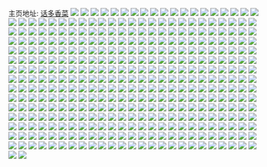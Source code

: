 主页地址: [话多香菜](https://weibo.com/u/5644357953) 
![](https://wx4.sinaimg.cn/mw2000/0069Z9lvgy1h4mhcjedp2j30u01nsk3k.jpg) 
![](https://wx4.sinaimg.cn/mw2000/0069Z9lvgy1h4lssio8p0j32c0340npe.jpg) 
![](https://wx4.sinaimg.cn/mw2000/0069Z9lvgy1h4lb6yj2z0j31sc2dsu0x.jpg) 
![](https://wx4.sinaimg.cn/mw2000/0069Z9lvgy1h4lb70b2vxj31sc2dsx6p.jpg) 
![](https://wx4.sinaimg.cn/mw2000/0069Z9lvgy1h4lb72aemij31sc2dshdu.jpg) 
![](https://wx4.sinaimg.cn/mw2000/0069Z9lvgy1h4lb6w5jmkj31sc2dsx6p.jpg) 
![](https://wx4.sinaimg.cn/mw2000/0069Z9lvgy1h4kgja9v09j30az0azact.jpg) 
![](https://wx4.sinaimg.cn/mw2000/0069Z9lvgy1h4kgja1jnjj30980980up.jpg) 
![](https://wx4.sinaimg.cn/mw2000/0069Z9lvgy1h4kd8myo6wj32c0340qv5.jpg) 
![](https://wx4.sinaimg.cn/mw2000/0069Z9lvgy1h4kd8o5jrhj32c0340qv5.jpg) 
![](https://wx4.sinaimg.cn/mw2000/0069Z9lvgy1h4kd8prbyqj32c0340qv5.jpg) 
![](https://wx4.sinaimg.cn/mw2000/0069Z9lvgy1h4kd8rew2uj32c0340qv5.jpg) 
![](https://wx4.sinaimg.cn/mw2000/0069Z9lvgy1h4kd8lrqjhj32c0340u0x.jpg) 
![](https://wx4.sinaimg.cn/mw2000/0069Z9lvgy1h4kawto6csj30wi1ycamo.jpg) 
![](https://wx4.sinaimg.cn/mw2000/0069Z9lvgy1h4kax3kz1dj30wi1ycqfo.jpg) 
![](https://wx4.sinaimg.cn/mw2000/0069Z9lvgy1h4kaxghem8j30wi1ycwqw.jpg) 
![](https://wx4.sinaimg.cn/mw2000/0069Z9lvgy1h4kaxi0b51j30wi1yc154.jpg) 
![](https://wx4.sinaimg.cn/mw2000/0069Z9lvgy1h4kaxipz2vj30wi1ycalx.jpg) 
![](https://wx4.sinaimg.cn/mw2000/0069Z9lvgy1h4kaxjhbdrj30wi1yctkq.jpg) 
![](https://wx4.sinaimg.cn/mw2000/0069Z9lvgy1h4k5um565uj32c0340b2a.jpg) 
![](https://wx4.sinaimg.cn/mw2000/0069Z9lvgy1h4k5unridfj32c0340qv6.jpg) 
![](https://wx4.sinaimg.cn/mw2000/0069Z9lvgy1h4k5ukcm5pj31sc2ds1ky.jpg) 
![](https://wx4.sinaimg.cn/mw2000/0069Z9lvgy1h4k5uoyavej31sc2dsb2a.jpg) 
![](https://wx4.sinaimg.cn/mw2000/0069Z9lvgy1h4jef53n19j30830830uf.jpg) 
![](https://wx4.sinaimg.cn/mw2000/0069Z9lvgy1h4i3tzn4f8j30f50f5n0i.jpg) 
![](https://wx4.sinaimg.cn/mw2000/0069Z9lvgy1h4i3tyrtvpj309d09ddhj.jpg) 
![](https://wx4.sinaimg.cn/mw2000/0069Z9lvgy1h4i3sso0bij30ni0d4jy6.jpg) 
![](https://wx4.sinaimg.cn/mw2000/0069Z9lvgy1h4huq3xhinj30py0py0wm.jpg) 
![](https://wx4.sinaimg.cn/mw2000/0069Z9lvgy1h4ggyk441tj32c0340qv6.jpg) 
![](https://wx4.sinaimg.cn/mw2000/0069Z9lvgy1h4gfx6bbc7j32c0340npd.jpg) 
![](https://wx4.sinaimg.cn/mw2000/0069Z9lvgy1h4gfkm9y7rj31sc2dshdt.jpg) 
![](https://wx4.sinaimg.cn/mw2000/0069Z9lvgy1h4g5irgla7j307u07u0sz.jpg) 
![](https://wx4.sinaimg.cn/mw2000/0069Z9lvgy1h4fzyxns4ij30hq0hqgsq.jpg) 
![](https://wx4.sinaimg.cn/mw2000/0069Z9lvgy1h4fzyy5prsj30wi0hl7d6.jpg) 
![](https://wx4.sinaimg.cn/mw2000/0069Z9lvgy1h4fzyzhprlj30u00ifqc6.jpg) 
![](https://wx4.sinaimg.cn/mw2000/0069Z9lvgy1h4fvjybj8rj31sc2ds7wi.jpg) 
![](https://wx4.sinaimg.cn/mw2000/0069Z9lvgy1h4fsiubr2kj30zk1beqek.jpg) 
![](https://wx4.sinaimg.cn/mw2000/0069Z9lvgy1h4ekss436aj31sc2ds4qq.jpg) 
![](https://wx4.sinaimg.cn/mw2000/0069Z9lvgy1h4eksuu4ycj31sc2ds4qq.jpg) 
![](https://wx4.sinaimg.cn/mw2000/0069Z9lvgy1h4eks3ty15j31sc2ds1kz.jpg) 
![](https://wx4.sinaimg.cn/mw2000/0069Z9lvgy1h4eks9andyj31sc2dshdu.jpg) 
![](https://wx4.sinaimg.cn/mw2000/0069Z9lvgy1h4ebcpk8j1j31sc2dsx6p.jpg) 
![](https://wx4.sinaimg.cn/mw2000/0069Z9lvgy1h4down3bubj32c0340npd.jpg) 
![](https://wx4.sinaimg.cn/mw2000/0069Z9lvgy1h4dowp1kdbj32c0340x6p.jpg) 
![](https://wx4.sinaimg.cn/mw2000/0069Z9lvgy1h4dowqmkqgj32c0340u0x.jpg) 
![](https://wx4.sinaimg.cn/mw2000/0069Z9lvgy1h4dowsa516j32c0340u0x.jpg) 
![](https://wx4.sinaimg.cn/mw2000/0069Z9lvgy1h4dowllsn4j32c0340u0x.jpg) 
![](https://wx4.sinaimg.cn/mw2000/0069Z9lvgy1h4dowtvfpvj32c0340x6p.jpg) 
![](https://wx4.sinaimg.cn/mw2000/0069Z9lvgy1h4dhwvqhayj30q30eq0zl.jpg) 
![](https://wx4.sinaimg.cn/mw2000/0069Z9lvgy1h4dhx5j4qhj30qs0gj12a.jpg) 
![](https://wx4.sinaimg.cn/mw2000/0069Z9lvgy1h4dbk7yu47j32c03404qr.jpg) 
![](https://wx4.sinaimg.cn/mw2000/0069Z9lvgy1h4cgq617okj32c0340npe.jpg) 
![](https://wx4.sinaimg.cn/mw2000/0069Z9lvgy1h4cgqal8aij32c0340hdu.jpg) 
![](https://wx4.sinaimg.cn/mw2000/0069Z9lvgy1h4cgq8gkkxj32c0340b2b.jpg) 
![](https://wx4.sinaimg.cn/mw2000/0069Z9lvgy1h4cbnt8oajj30e80e8tcf.jpg) 
![](https://wx4.sinaimg.cn/mw2000/0069Z9lvgy1h4cbntomucj30en0enq6y.jpg) 
![](https://wx4.sinaimg.cn/mw2000/0069Z9lvgy1h4cbnu0623j30ci0ci76x.jpg) 
![](https://wx4.sinaimg.cn/mw2000/0069Z9lvgy1h4cbnubw3lj30ac0acq5c.jpg) 
![](https://wx4.sinaimg.cn/mw2000/0069Z9lvgy1h4cbnumbwbj308r08r0uk.jpg) 
![](https://wx4.sinaimg.cn/mw2000/0069Z9lvgy1h4cbnv1ptej30a80a8jtt.jpg) 
![](https://wx4.sinaimg.cn/mw2000/0069Z9lvgy1h4bjb20sg7j30cb0cbwhg.jpg) 
![](https://wx4.sinaimg.cn/mw2000/0069Z9lvgy1h4bjb2ddx5j30bu0buq5o.jpg) 
![](https://wx4.sinaimg.cn/mw2000/0069Z9lvgy1h4bjb3kfosj30do0do77v.jpg) 
![](https://wx4.sinaimg.cn/mw2000/0069Z9lvgy1h4bjb3wl7zj30b60b6go2.jpg) 
![](https://wx4.sinaimg.cn/mw2000/0069Z9lvgy1h4bjb1o1ktj30ax0axjth.jpg) 
![](https://wx4.sinaimg.cn/mw2000/0069Z9lvgy1h4bjb6p4dlj33402c0b2b.jpg) 
![](https://wx4.sinaimg.cn/mw2000/0069Z9lvgy1h4b9xfpeuoj31sc2dsx6p.jpg) 
![](https://wx4.sinaimg.cn/mw2000/0069Z9lvgy1h4b9xi70epj33402c0x6r.jpg) 
![](https://wx4.sinaimg.cn/mw2000/0069Z9lvgy1h4b9xjtec9j31sc2dshdt.jpg) 
![](https://wx4.sinaimg.cn/mw2000/0069Z9lvgy1h4b7l25m7hj30v91von42.jpg) 
![](https://wx4.sinaimg.cn/mw2000/0069Z9lvgy1h4b7l10ey6j30v91votgp.jpg) 
![](https://wx4.sinaimg.cn/mw2000/0069Z9lvgy1h4b1fwf027j30g10g1abq.jpg) 
![](https://wx4.sinaimg.cn/mw2000/0069Z9lvgy1h4acx1k9pvj30cl0cln0n.jpg) 
![](https://wx4.sinaimg.cn/mw2000/0069Z9lvgy1h4acx24j5xj30cy0cygph.jpg) 
![](https://wx4.sinaimg.cn/mw2000/0069Z9lvgy1h4acx2vk4wj30e30e3ae3.jpg) 
![](https://wx4.sinaimg.cn/mw2000/0069Z9lvgy1h4acx3eei2j30ct0ctdjf.jpg) 
![](https://wx4.sinaimg.cn/mw2000/0069Z9lvgy1h4acx0vamnj30av0av40w.jpg) 
![](https://wx4.sinaimg.cn/mw2000/0069Z9lvgy1h4acx3rhkwj309609675w.jpg) 
![](https://wx4.sinaimg.cn/mw2000/0069Z9lvgy1h48znnzcosj30dx0dx0x7.jpg) 
![](https://wx4.sinaimg.cn/mw2000/0069Z9lvgy1h48znndwxfj30dk0dk428.jpg) 
![](https://wx4.sinaimg.cn/mw2000/0069Z9lvgy1h48znokgdpj30dz0dzgpw.jpg) 
![](https://wx4.sinaimg.cn/mw2000/0069Z9lvgy1h48znoxrf2j30eu0eu0xk.jpg) 
![](https://wx4.sinaimg.cn/mw2000/0069Z9lvgy1h48nd11k79j30jz0jzn0s.jpg) 
![](https://wx4.sinaimg.cn/mw2000/0069Z9lvgy1h48lu87h7wj30yi1pc0wu.jpg) 
![](https://wx4.sinaimg.cn/mw2000/0069Z9lvgy1h47pn1qy19j30d90d9q68.jpg) 
![](https://wx4.sinaimg.cn/mw2000/0069Z9lvgy1h47pn28816j30al0alq53.jpg) 
![](https://wx4.sinaimg.cn/mw2000/0069Z9lvgy1h47pn1a8m1j30b50b5tb4.jpg) 
![](https://wx4.sinaimg.cn/mw2000/0069Z9lvgy1h47pn8shmnj30ep0epdjt.jpg) 
![](https://wx4.sinaimg.cn/mw2000/0069Z9lvgy1h47m7rh3iqj31sc2ds4qq.jpg) 
![](https://wx4.sinaimg.cn/mw2000/0069Z9lvgy1h47m7t7252j31sc2dsb2a.jpg) 
![](https://wx4.sinaimg.cn/mw2000/0069Z9lvgy1h47m7v6pd6j31sc2dsqv5.jpg) 
![](https://wx4.sinaimg.cn/mw2000/0069Z9lvgy1h47m7wkdpbj31sc2ds1ky.jpg) 
![](https://wx4.sinaimg.cn/mw2000/0069Z9lvgy1h47m7xw4mjj31sc2ds7wi.jpg) 
![](https://wx4.sinaimg.cn/mw2000/0069Z9lvgy1h47jyct4c5j32c0340npf.jpg) 
![](https://wx4.sinaimg.cn/mw2000/0069Z9lvgy1h47ikt1nmsj32c03401ky.jpg) 
![](https://wx4.sinaimg.cn/mw2000/0069Z9lvgy1h46vbllhhkj30u014htj0.jpg) 
![](https://wx4.sinaimg.cn/mw2000/0069Z9lvgy1h46lxxdtt2j30cy0cydiv.jpg) 
![](https://wx4.sinaimg.cn/mw2000/0069Z9lvgy1h46lxxxz5fj30dh0dhq6e.jpg) 
![](https://wx4.sinaimg.cn/mw2000/0069Z9lvgy1h46lxwrbssj30bu0bun02.jpg) 
![](https://wx4.sinaimg.cn/mw2000/0069Z9lvgy1h46lxyfkbxj30dl0dlq6f.jpg) 
![](https://wx4.sinaimg.cn/mw2000/0069Z9lvgy1h46dbeh2grj30u014ydqt.jpg) 
![](https://wx4.sinaimg.cn/mw2000/0069Z9lvgy1h46dbfvx4rj30u01ebalu.jpg) 
![](https://wx4.sinaimg.cn/mw2000/0069Z9lvgy1h46dbkizzaj30wi1yce81.jpg) 
![](https://wx4.sinaimg.cn/mw2000/0069Z9lvgy1h45be1oralj30c10c10vg.jpg) 
![](https://wx4.sinaimg.cn/mw2000/0069Z9lvgy1h45be1xobrj30ce0cetbl.jpg) 
![](https://wx4.sinaimg.cn/mw2000/0069Z9lvgy1h45be1ar1hj30br0br76t.jpg) 
![](https://wx4.sinaimg.cn/mw2000/0069Z9lvgy1h457ttx4dhj32c03404qr.jpg) 
![](https://wx4.sinaimg.cn/mw2000/0069Z9lvgy1h44blm0chdj30al0avtan.jpg) 
![](https://wx4.sinaimg.cn/mw2000/0069Z9lvgy1h4488xs8tgj30al0av0v4.jpg) 
![](https://wx4.sinaimg.cn/mw2000/0069Z9lvgy1h442vgaidpj32c02c0npe.jpg) 
![](https://wx4.sinaimg.cn/mw2000/0069Z9lvgy1h440a4wiqaj30k00zkdkv.jpg) 
![](https://wx4.sinaimg.cn/mw2000/0069Z9lvgy1h42u3d1zevj30u014gnao.jpg) 
![](https://wx4.sinaimg.cn/mw2000/0069Z9lvgy1h426wk4lupj32c03404qq.jpg) 
![](https://wx4.sinaimg.cn/mw2000/0069Z9lvgy1h426wm0g7nj32c0340u0x.jpg) 
![](https://wx4.sinaimg.cn/mw2000/0069Z9lvgy1h41w216tpdj30sp0spdmx.jpg) 
![](https://wx4.sinaimg.cn/mw2000/0069Z9lvgy1h40j7hj8bij32c03407wj.jpg) 
![](https://wx4.sinaimg.cn/mw2000/0069Z9lvgy1h3zo8okx0sj32c0340npe.jpg) 
![](https://wx4.sinaimg.cn/mw2000/0069Z9lvgy1h3zo8lrsdyj32c0340npe.jpg) 
![](https://wx4.sinaimg.cn/mw2000/0069Z9lvgy1h3zo8qfcurj32c0340qv6.jpg) 
![](https://wx4.sinaimg.cn/mw2000/0069Z9lvgy1h3zo8t4aiaj32c0340kjm.jpg) 
![](https://wx4.sinaimg.cn/mw2000/0069Z9lvgy1h3zo8usrr1j32c0340npe.jpg) 
![](https://wx4.sinaimg.cn/mw2000/0069Z9lvgy1h3zo8jenajj32c0340npe.jpg) 
![](https://wx4.sinaimg.cn/mw2000/0069Z9lvgy1h3zem941v4j32c0340hdu.jpg) 
![](https://wx4.sinaimg.cn/mw2000/0069Z9lvgy1h3zdahg2dgj30kr0tz7d2.jpg) 
![](https://wx4.sinaimg.cn/mw2000/0069Z9lvgy1h3zd9kkxvxj31sc2dsb2a.jpg) 
![](https://wx4.sinaimg.cn/mw2000/0069Z9lvgy1h3yjenq9bsj30ku194q4l.jpg) 
![](https://wx4.sinaimg.cn/mw2000/0069Z9lvgy1h3y87ojlkxj32c02c0hdu.jpg) 
![](https://wx4.sinaimg.cn/mw2000/0069Z9lvgy1h3y87n1urzj32c02c0b2a.jpg) 
![](https://wx4.sinaimg.cn/mw2000/0069Z9lvgy1h3y7ogaf2sj30wi1yckjl.jpg) 
![](https://wx4.sinaimg.cn/mw2000/0069Z9lvgy1h3x6mg2mysj32c03407wi.jpg) 
![](https://wx4.sinaimg.cn/mw2000/0069Z9lvgy1h3x6mejw58j31sc2dsu0x.jpg) 
![](https://wx4.sinaimg.cn/mw2000/0069Z9lvgy1h3x6mhnlw7j31sc2dsu0x.jpg) 
![](https://wx4.sinaimg.cn/mw2000/0069Z9lvgy1h3x6miwvfgj31sc2dskjl.jpg) 
![](https://wx4.sinaimg.cn/mw2000/0069Z9lvgy1h3x6mjtpvuj31sc1sce81.jpg) 
![](https://wx4.sinaimg.cn/mw2000/0069Z9lvgy1h3x6ml5sjhj31sc1scb29.jpg) 
![](https://wx4.sinaimg.cn/mw2000/0069Z9lvgy1h3x4lu1tdxj31sc2ds4qp.jpg) 
![](https://wx4.sinaimg.cn/mw2000/0069Z9lvgy1h3x2x87sd6j30jk0jkadg.jpg) 
![](https://wx4.sinaimg.cn/mw2000/0069Z9lvgy1h3w0501sfwj32c0340x6q.jpg) 
![](https://wx4.sinaimg.cn/mw2000/0069Z9lvgy1h3uw84avmzj30u00mi7dr.jpg) 
![](https://wx4.sinaimg.cn/mw2000/0069Z9lvgy1h3uw82w3hxj32c03407wh.jpg) 
![](https://wx4.sinaimg.cn/mw2000/0069Z9lvgy1h3u0in6oezj32c0340x6p.jpg) 
![](https://wx4.sinaimg.cn/mw2000/0069Z9lvgy1h3tu1fpu5vj309m09mjrq.jpg) 
![](https://wx4.sinaimg.cn/mw2000/0069Z9lvgy1h3tmkrkp3fj32c0340kjm.jpg) 
![](https://wx4.sinaimg.cn/mw2000/0069Z9lvgy1h3tmkkmy6pj32c0340u0x.jpg) 
![](https://wx4.sinaimg.cn/mw2000/0069Z9lvgy1h3tmky9p77j32c03404qq.jpg) 
![](https://wx4.sinaimg.cn/mw2000/0069Z9lvgy1h3tmlfz2pbj32c0340qv5.jpg) 
![](https://wx4.sinaimg.cn/mw2000/0069Z9lvgy1h3tmm91fqpj32c03401ky.jpg) 
![](https://wx4.sinaimg.cn/mw2000/0069Z9lvgy1h3tmmkdyhxj30u01hcgvg.jpg) 
![](https://wx4.sinaimg.cn/mw2000/0069Z9lvgy1h3tmnuzsx3j32c0340qv6.jpg) 
![](https://wx4.sinaimg.cn/mw2000/0069Z9lvgy1h3tmo1p2w7j32c0340qv5.jpg) 
![](https://wx4.sinaimg.cn/mw2000/0069Z9lvgy1h3tmo3tw9rj32c03404qr.jpg) 
![](https://wx4.sinaimg.cn/mw2000/0069Z9lvgy1h3szqqlgt6j30wi1yc1ky.jpg) 
![](https://wx4.sinaimg.cn/mw2000/0069Z9lvly1h3q9cqc42kj30v91vowi3.jpg) 
![](https://wx4.sinaimg.cn/mw2000/0069Z9lvly1h3pcdrwdqij31sc2dsu0x.jpg) 
![](https://wx4.sinaimg.cn/mw2000/0069Z9lvgy1h3nt0tunwqj32c0340qv6.jpg) 
![](https://wx4.sinaimg.cn/mw2000/0069Z9lvgy1h3nt0wh6bnj32c0340u0y.jpg) 
![](https://wx4.sinaimg.cn/mw2000/0069Z9lvgy1h3n6g9arw4j30wi1ycnjt.jpg) 
![](https://wx4.sinaimg.cn/mw2000/0069Z9lvgy1h3n5qmzuooj31la2ts49v.jpg) 
![](https://wx4.sinaimg.cn/mw2000/0069Z9lvgy1h3n5qr4zf6j31la2tsqbp.jpg) 
![](https://wx4.sinaimg.cn/mw2000/0069Z9lvgy1h3mr82bjl8j32c0340b2b.jpg) 
![](https://wx4.sinaimg.cn/mw2000/0069Z9lvgy1h3mr846dghj32c0340qv6.jpg) 
![](https://wx4.sinaimg.cn/mw2000/0069Z9lvgy1h3mmtqwqxyj32c0340qv6.jpg) 
![](https://wx4.sinaimg.cn/mw2000/0069Z9lvgy1h3mmts96a7j31j02psu0x.jpg) 
![](https://wx4.sinaimg.cn/mw2000/0069Z9lvgy1h3mmtv5vwej31j02ps7wi.jpg) 
![](https://wx4.sinaimg.cn/mw2000/0069Z9lvgy1h3mmu6wde6j31s035se83.jpg) 
![](https://wx4.sinaimg.cn/mw2000/0069Z9lvgy1h3mmtw717nj31j02psx6p.jpg) 
![](https://wx4.sinaimg.cn/mw2000/0069Z9lvgy1h3mmty8gfdj31j02psu0z.jpg) 
![](https://wx4.sinaimg.cn/mw2000/0069Z9lvgy1h3mmu2bcstj30oc16n7lg.jpg) 
![](https://wx4.sinaimg.cn/mw2000/0069Z9lvgy1h3mmu2wii2j30hy0tz7a6.jpg) 
![](https://wx4.sinaimg.cn/mw2000/0069Z9lvgy1h3mmu3ekeij30f60u0q7d.jpg) 
![](https://wx4.sinaimg.cn/mw2000/0069Z9lvgy1h3lkcm2rzsj33402c0x6q.jpg) 
![](https://wx4.sinaimg.cn/mw2000/0069Z9lvgy1h3lkcroku3j30fn0f8gmf.jpg) 
![](https://wx4.sinaimg.cn/mw2000/0069Z9lvgy1h3lkdc7g73j33402c0npe.jpg) 
![](https://wx4.sinaimg.cn/mw2000/0069Z9lvgy1h3kfy9uy4rj32ts1la4qq.jpg) 
![](https://wx4.sinaimg.cn/mw2000/0069Z9lvgy1h3kdy3nc55j316o1kwb29.jpg) 
![](https://wx4.sinaimg.cn/mw2000/0069Z9lvgy1h3kdy5r1h9j316o1kw7wh.jpg) 
![](https://wx4.sinaimg.cn/mw2000/0069Z9lvgy1h3kdy85ls1j31kw16oe81.jpg) 
![](https://wx4.sinaimg.cn/mw2000/0069Z9lvgy1h3kdyeqd1cj30ji0u07dh.jpg) 
![](https://wx4.sinaimg.cn/mw2000/0069Z9lvgy1h3kdy1trkaj31s02dce83.jpg) 
![](https://wx4.sinaimg.cn/mw2000/0069Z9lvgy1h3kdyaa4y9j316o1kwhdt.jpg) 
![](https://wx4.sinaimg.cn/mw2000/0069Z9lvgy1h3kb0r6cptj32c0340qv6.jpg) 
![](https://wx4.sinaimg.cn/mw2000/0069Z9lvgy1h3jfag9sfhj30wi1yctqs.jpg) 
![](https://wx4.sinaimg.cn/mw2000/0069Z9lvgy1h3jaqxj32lj32c0340npf.jpg) 
![](https://wx4.sinaimg.cn/mw2000/0069Z9lvgy1h3i9q9z35mj31j02pse83.jpg) 
![](https://wx4.sinaimg.cn/mw2000/0069Z9lvgy1h3i9p19jl0j31j02psnpf.jpg) 
![](https://wx4.sinaimg.cn/mw2000/0069Z9lvgy1h3i9otb10sj31j02pshdv.jpg) 
![](https://wx4.sinaimg.cn/mw2000/0069Z9lvgy1h3i9okyyloj316o1kwkjl.jpg) 
![](https://wx4.sinaimg.cn/mw2000/0069Z9lvgy1h3i9ojzuw5j31c02dc1kz.jpg) 
![](https://wx4.sinaimg.cn/mw2000/0069Z9lvgy1h3i9opzwrwj316o1kwe81.jpg) 
![](https://wx4.sinaimg.cn/mw2000/0069Z9lvgy1h3i9oln8bwj316o1kwe81.jpg) 
![](https://wx4.sinaimg.cn/mw2000/0069Z9lvgy1h3i9op6x2yj316o1kwe81.jpg) 
![](https://wx4.sinaimg.cn/mw2000/0069Z9lvgy1h3i9oqubbzj316o1kwe81.jpg) 
![](https://wx4.sinaimg.cn/mw2000/0069Z9lvgy1h3i9oohg1yj316o1kwhdt.jpg) 
![](https://wx4.sinaimg.cn/mw2000/0069Z9lvgy1h3i9omed8kj316o1kwe81.jpg) 
![](https://wx4.sinaimg.cn/mw2000/0069Z9lvgy1h3i9onnz3xj316o1kwe81.jpg) 
![](https://wx4.sinaimg.cn/mw2000/0069Z9lvly1h3hwk3k7ddj31ud2fyu0x.jpg) 
![](https://wx4.sinaimg.cn/mw2000/0069Z9lvly1h3hwk0aczvj316o1kwe81.jpg) 
![](https://wx4.sinaimg.cn/mw2000/0069Z9lvly1h3hwk2e87ej31rl2kokjl.jpg) 
![](https://wx4.sinaimg.cn/mw2000/0069Z9lvly1h3hwk4elv7j30mi0migvb.jpg) 
![](https://wx4.sinaimg.cn/mw2000/0069Z9lvly1h3hwk1gigqj32c02c0qv6.jpg) 
![](https://wx4.sinaimg.cn/mw2000/0069Z9lvly1h3hwkyot04j30k00zkdlm.jpg) 
![](https://wx4.sinaimg.cn/mw2000/0069Z9lvly1h3hwbf4q1xj30u01q97fp.jpg) 
![](https://wx4.sinaimg.cn/mw2000/0069Z9lvly1h3h6yug7zkj32c0340x6q.jpg) 
![](https://wx4.sinaimg.cn/mw2000/0069Z9lvly1h3h6yxjgrgj31sc2dse82.jpg) 
![](https://wx4.sinaimg.cn/mw2000/0069Z9lvly1h3ge3in16jj30wi1yce81.jpg) 
![](https://wx4.sinaimg.cn/mw2000/0069Z9lvly1h3ge3fk861j30wi1ycqb2.jpg) 
![](https://wx4.sinaimg.cn/mw2000/0069Z9lvly1h3g1j35dv7j31sc2ds1ky.jpg) 
![](https://wx4.sinaimg.cn/mw2000/0069Z9lvly1h3fvdtyygpj31sc2ds7wi.jpg) 
![](https://wx4.sinaimg.cn/mw2000/0069Z9lvly1h3fmt0y6y4j31sc2dsnpd.jpg) 
![](https://wx4.sinaimg.cn/mw2000/0069Z9lvly1h3fmszygtqj31sc2dsnpd.jpg) 
![](https://wx4.sinaimg.cn/mw2000/0069Z9lvly1h3fmt211nvj31sc2dsnpd.jpg) 
![](https://wx4.sinaimg.cn/mw2000/0069Z9lvly1h3fmt2wlf7j31sc2dsnpd.jpg) 
![](https://wx4.sinaimg.cn/mw2000/0069Z9lvly1h3fm37o4itj31sc2dsu0x.jpg) 
![](https://wx4.sinaimg.cn/mw2000/0069Z9lvly1h3f06bjqrvj32c0340kjm.jpg) 
![](https://wx4.sinaimg.cn/mw2000/0069Z9lvly1h3et2q2qgbj30wi1yckf4.jpg) 
![](https://wx4.sinaimg.cn/mw2000/0069Z9lvly1h3et2r7yatj32c0340gzl.jpg) 
![](https://wx4.sinaimg.cn/mw2000/0069Z9lvly1h3el6io56ej32c0340b2a.jpg) 
![](https://wx4.sinaimg.cn/mw2000/0069Z9lvly1h3el6jpxvcj31j02ps1kx.jpg) 
![](https://wx4.sinaimg.cn/mw2000/0069Z9lvly1h3el9pz3otj32c03407wi.jpg) 
![](https://wx4.sinaimg.cn/mw2000/0069Z9lvly1h3el9otww1j32c0340b2a.jpg) 
![](https://wx4.sinaimg.cn/mw2000/0069Z9lvly1h3eidgszhxj32c03404qr.jpg) 
![](https://wx4.sinaimg.cn/mw2000/0069Z9lvly1h3eidf5aghj31sc2dsu0x.jpg) 
![](https://wx4.sinaimg.cn/mw2000/0069Z9lvly1h3eh0si11dj30v91bstfu.jpg) 
![](https://wx4.sinaimg.cn/mw2000/0069Z9lvly1h3eh02a7vpj30sm0jnjxl.jpg) 
![](https://wx4.sinaimg.cn/mw2000/0069Z9lvly1h3du25g1sdj31sc2ds1ky.jpg) 
![](https://wx4.sinaimg.cn/mw2000/0069Z9lvly1h3du26zfybj31sc2dshdt.jpg) 
![](https://wx4.sinaimg.cn/mw2000/0069Z9lvly1h3dqyc3t05j30wi1yc7kq.jpg) 
![](https://wx4.sinaimg.cn/mw2000/0069Z9lvly1h3dksfrsefj32c0340u0x.jpg) 
![](https://wx4.sinaimg.cn/mw2000/0069Z9lvly1h3dj3lgv28j32c03401ky.jpg) 
![](https://wx4.sinaimg.cn/mw2000/0069Z9lvgy1h3d7ofn0gkj30ji0twjyi.jpg) 
![](https://wx4.sinaimg.cn/mw2000/0069Z9lvgy1h3d78lp9bwj30v90w7jwm.jpg) 
![](https://wx4.sinaimg.cn/mw2000/0069Z9lvgy1h3d3ps6sd0j31ev0tzgxj.jpg) 
![](https://wx4.sinaimg.cn/mw2000/0069Z9lvgy1h3cu8ubqgtj30u016mwqr.jpg) 
![](https://wx4.sinaimg.cn/mw2000/0069Z9lvgy1h3bh2dleewj32c0340e82.jpg) 
![](https://wx4.sinaimg.cn/mw2000/0069Z9lvgy1h3bh2bzfg8j32c03404qq.jpg) 
![](https://wx4.sinaimg.cn/mw2000/0069Z9lvgy1h3bbmmdwloj31dw0s214m.jpg) 
![](https://wx4.sinaimg.cn/mw2000/0069Z9lvgy1h3b9ppwxc6j30tc1f2dop.jpg) 
![](https://wx4.sinaimg.cn/mw2000/0069Z9lvgy1h3b9pqkltvj30v91pgn7t.jpg) 
![](https://wx4.sinaimg.cn/mw2000/0069Z9lvgy1h3a8qqe27rj30tr1umqb0.jpg) 
![](https://wx4.sinaimg.cn/mw2000/0069Z9lvgy1h3a7hfmsacj30u01hc1kx.jpg) 
![](https://wx4.sinaimg.cn/mw2000/0069Z9lvgy1h3a7hg0n5ij30v91vowkh.jpg) 
![](https://wx4.sinaimg.cn/mw2000/0069Z9lvgy1h39y2jq4y0j32c0340hdu.jpg) 
![](https://wx4.sinaimg.cn/mw2000/0069Z9lvgy1h39y2fvv53j32c0340e83.jpg) 
![](https://wx4.sinaimg.cn/mw2000/0069Z9lvgy1h39y2so43dj32c0340qv6.jpg) 
![](https://wx4.sinaimg.cn/mw2000/0069Z9lvgy1h39y2v6jxaj32c02c0npe.jpg) 
![](https://wx4.sinaimg.cn/mw2000/0069Z9lvgy1h39y2qrdiwj32c0340hdu.jpg) 
![](https://wx4.sinaimg.cn/mw2000/0069Z9lvgy1h39y2nirfyj31zo2rzhdu.jpg) 
![](https://wx4.sinaimg.cn/mw2000/0069Z9lvgy1h39y2xvae1j30ww1dc4h8.jpg) 
![](https://wx4.sinaimg.cn/mw2000/0069Z9lvgy1h38z2qh616j32c0340kjm.jpg) 
![](https://wx4.sinaimg.cn/mw2000/0069Z9lvgy1h38z2slttmj31sc2dsqv5.jpg) 
![](https://wx4.sinaimg.cn/mw2000/0069Z9lvgy1h37wvoyym0j30wi1ych8w.jpg) 
![](https://wx4.sinaimg.cn/mw2000/0069Z9lvgy1h37q5i5hnnj30tz0df40h.jpg) 
![](https://wx4.sinaimg.cn/mw2000/0069Z9lvgy1h37n3wid8tj30dy0hqab9.jpg) 
![](https://wx4.sinaimg.cn/mw2000/0069Z9lvgy1h36n98n9mzj32c0340x6p.jpg) 
![](https://wx4.sinaimg.cn/mw2000/0069Z9lvgy1h36n92jmwmj32c0340hdu.jpg) 
![](https://wx4.sinaimg.cn/mw2000/0069Z9lvgy1h36n908qwmj33402c0b2a.jpg) 
![](https://wx4.sinaimg.cn/mw2000/0069Z9lvgy1h36n94cem9j32c02c0u0x.jpg) 
![](https://wx4.sinaimg.cn/mw2000/0069Z9lvgy1h36n8uiaklj30zg1ba4e3.jpg) 
![](https://wx4.sinaimg.cn/mw2000/0069Z9lvgy1h36n8res8bj32c03401kz.jpg) 
![](https://wx4.sinaimg.cn/mw2000/0069Z9lvgy1h36n8wh08zj32c02ry7wi.jpg) 
![](https://wx4.sinaimg.cn/mw2000/0069Z9lvgy1h36n96shs7j32c0340qv6.jpg) 
![](https://wx4.sinaimg.cn/mw2000/0069Z9lvgy1h36n8yt059j32c0340qv6.jpg) 
![](https://wx4.sinaimg.cn/mw2000/0069Z9lvgy1h36q786wslj30r915t45x.jpg) 
![](https://wx4.sinaimg.cn/mw2000/0069Z9lvgy1h36g4doz0lj32c0340qv5.jpg) 
![](https://wx4.sinaimg.cn/mw2000/0069Z9lvgy1h36g4hlz4pj32c0340hdu.jpg) 
![](https://wx4.sinaimg.cn/mw2000/0069Z9lvgy1h36g4j4lqvj32c03401ky.jpg) 
![](https://wx4.sinaimg.cn/mw2000/0069Z9lvgy1h36g4k2b5uj32c02c0e81.jpg) 
![](https://wx4.sinaimg.cn/mw2000/0069Z9lvgy1h36g4ldi8nj32c0340x6p.jpg) 
![](https://wx4.sinaimg.cn/mw2000/0069Z9lvgy1h36g4p3cnyj32c03401kz.jpg) 
![](https://wx4.sinaimg.cn/mw2000/0069Z9lvgy1h36g4rtsmqj32c0340u0x.jpg) 
![](https://wx4.sinaimg.cn/mw2000/0069Z9lvgy1h35x7nl64ij32c02c0ax3.jpg) 
![](https://wx4.sinaimg.cn/mw2000/0069Z9lvgy1h34f9eima5j32c03401kz.jpg) 
![](https://wx4.sinaimg.cn/mw2000/0069Z9lvgy1h34f9ciwbsj32c0340x6q.jpg) 
![](https://wx4.sinaimg.cn/mw2000/0069Z9lvgy1h31zgl6ci8j32c0340qv6.jpg) 
![](https://wx4.sinaimg.cn/mw2000/0069Z9lvgy1h31zgfz9plj32c0340x6p.jpg) 
![](https://wx4.sinaimg.cn/mw2000/0069Z9lvgy1h31zgml7wcj32c0340kjm.jpg) 
![](https://wx4.sinaimg.cn/mw2000/0069Z9lvgy1h31zgj8j3uj32c0340x6p.jpg) 
![](https://wx4.sinaimg.cn/mw2000/0069Z9lvgy1h31zgqeeo8j32c02c0hdt.jpg) 
![](https://wx4.sinaimg.cn/mw2000/0069Z9lvgy1h31zgtcafzj32c0340qv6.jpg) 
![](https://wx4.sinaimg.cn/mw2000/0069Z9lvgy1h31zh06gv4j32c0340hdu.jpg) 
![](https://wx4.sinaimg.cn/mw2000/0069Z9lvgy1h31zh22yw5j32c0340hdu.jpg) 
![](https://wx4.sinaimg.cn/mw2000/0069Z9lvgy1h31zgpkftnj32c0340hdu.jpg) 
![](https://wx4.sinaimg.cn/mw2000/0069Z9lvgy1h31sb5skosj30wi1yc4fb.jpg) 
![](https://wx4.sinaimg.cn/mw2000/0069Z9lvgy1h31sbagsftj30wi1yctnj.jpg) 
![](https://wx4.sinaimg.cn/mw2000/0069Z9lvgy1h2zxj028uqj31xr2qv7wi.jpg) 
![](https://wx4.sinaimg.cn/mw2000/0069Z9lvgy1h2zxj1q90lj31xm2tub2a.jpg) 
![](https://wx4.sinaimg.cn/mw2000/0069Z9lvgy1h2zxj4533nj31wr2tc7wi.jpg) 
![](https://wx4.sinaimg.cn/mw2000/0069Z9lvgy1h2zxj5zaz3j32c02c04qq.jpg) 
![](https://wx4.sinaimg.cn/mw2000/0069Z9lvgy1h2zmkrp7xrj32c0340b2b.jpg) 
![](https://wx4.sinaimg.cn/mw2000/0069Z9lvgy1h2xlh3fvesj30wi1yc18i.jpg) 
![](https://wx4.sinaimg.cn/mw2000/0069Z9lvgy1h2xlh2750wj30u01sxzvo.jpg) 
![](https://wx4.sinaimg.cn/mw2000/0069Z9lvgy1h2xcdfca81j30k00zkdkm.jpg) 
![](https://wx4.sinaimg.cn/mw2000/0069Z9lvgy1h2w8chturgj32c0340hdv.jpg) 
![](https://wx4.sinaimg.cn/mw2000/0069Z9lvgy1h2v1330gz7j30wi1yc18r.jpg) 
![](https://wx4.sinaimg.cn/mw2000/0069Z9lvgy1h2v134brzoj30wi1ycqm6.jpg) 
![](https://wx4.sinaimg.cn/mw2000/0069Z9lvgy1h2v0evyec2j30u01iltko.jpg) 
![](https://wx4.sinaimg.cn/mw2000/0069Z9lvgy1h2uuei6dw5j30yi1auwou.jpg) 
![](https://wx4.sinaimg.cn/mw2000/0069Z9lvgy1h2utw46vfej31yc0wi1kz.jpg) 
![](https://wx4.sinaimg.cn/mw2000/0069Z9lvgy1h2tz0s5oqdj30mi0u0gt4.jpg) 
![](https://wx4.sinaimg.cn/mw2000/0069Z9lvgy1h2tz0cggd8j31sc1sc7wh.jpg) 
![](https://wx4.sinaimg.cn/mw2000/0069Z9lvgy1h2tz3x3rqqj30o70tuqa4.jpg) 
![](https://wx4.sinaimg.cn/mw2000/0069Z9lvgy1h2tz45w7htj30nn0tugtf.jpg) 
![](https://wx4.sinaimg.cn/mw2000/0069Z9lvgy1h2tz0bbr4mj32c0340b2a.jpg) 
![](https://wx4.sinaimg.cn/mw2000/0069Z9lvgy1h2tz2v51ztj30nk0tuqa7.jpg) 
![](https://wx4.sinaimg.cn/mw2000/0069Z9lvgy1h2tz2tg39nj30mu0tugsh.jpg) 
![](https://wx4.sinaimg.cn/mw2000/0069Z9lvgy1h2tz0p06lkj32c02c0e82.jpg) 
![](https://wx4.sinaimg.cn/mw2000/0069Z9lvgy1h2tz1etlm9j32c02c01ky.jpg) 
![](https://wx4.sinaimg.cn/mw2000/0069Z9lvgy1h2trqcb1ovj31yc0wi1kx.jpg) 
![](https://wx4.sinaimg.cn/mw2000/0069Z9lvgy1h2tnprdv2zj32c03401ky.jpg) 
![](https://wx4.sinaimg.cn/mw2000/0069Z9lvgy1h2tnpposqej32c03401ky.jpg) 
![](https://wx4.sinaimg.cn/mw2000/0069Z9lvgy1h2rmj7af8oj30wi1yckjl.jpg) 
![](https://wx4.sinaimg.cn/mw2000/0069Z9lvgy1h2rmjb7qt0j30wi1yckjl.jpg) 
![](https://wx4.sinaimg.cn/mw2000/0069Z9lvgy1h2qsmhdm0yj32c0340npg.jpg) 
![](https://wx4.sinaimg.cn/mw2000/0069Z9lvgy1h2qsmbxis5j32c0340qv6.jpg) 
![](https://wx4.sinaimg.cn/mw2000/0069Z9lvgy1h2qsmkseenj32c0340x6q.jpg) 
![](https://wx4.sinaimg.cn/mw2000/0069Z9lvgy1h2qsmow8rdj32c0340u0y.jpg) 
![](https://wx4.sinaimg.cn/mw2000/0069Z9lvgy1h2qsok168aj31sc2dskjm.jpg) 
![](https://wx4.sinaimg.cn/mw2000/0069Z9lvgy1h2qsokwkhoj30py0pytee.jpg) 
![](https://wx4.sinaimg.cn/mw2000/0069Z9lvgy1h2q677lotfj32c03404qq.jpg) 
![](https://wx4.sinaimg.cn/mw2000/0069Z9lvgy1h2q679gzncj32c03404qq.jpg) 
![](https://wx4.sinaimg.cn/mw2000/0069Z9lvgy1h2q67574lgj32c03407wi.jpg) 
![](https://wx4.sinaimg.cn/mw2000/0069Z9lvgy1h2pn2eb9krj30u00xfdnf.jpg) 
![](https://wx4.sinaimg.cn/mw2000/0069Z9lvgy1h2p9azwh8yj32c0340e84.jpg) 
![](https://wx4.sinaimg.cn/mw2000/0069Z9lvgy1h2p9axlnfgj32c03407wk.jpg) 
![](https://wx4.sinaimg.cn/mw2000/0069Z9lvgy1h2ojgg4umyj30bg0j7768.jpg) 
![](https://wx4.sinaimg.cn/mw2000/0069Z9lvgy1h2nykguvg8j316o1kwh9b.jpg) 
![](https://wx4.sinaimg.cn/mw2000/0069Z9lvgy1h2nykffrxgj31kw16ox4t.jpg) 
![](https://wx4.sinaimg.cn/mw2000/0069Z9lvgy1h2m3z4dji8j30zg1bagra.jpg) 
![](https://wx4.sinaimg.cn/mw2000/0069Z9lvgy1h2lo0qpta2j30u00w1q7d.jpg) 
![](https://wx4.sinaimg.cn/mw2000/0069Z9lvgy1h2kkeb5ikuj30wi1ycqv5.jpg) 
![](https://wx4.sinaimg.cn/mw2000/0069Z9lvgy1h2kkee6r8ij30wi1yckjl.jpg) 
![](https://wx4.sinaimg.cn/mw2000/0069Z9lvgy1h2kkegzekqj30wi1yc7wh.jpg) 
![](https://wx4.sinaimg.cn/mw2000/0069Z9lvgy1h2kkejory5j30v91vob29.jpg) 
![](https://wx4.sinaimg.cn/mw2000/0069Z9lvgy1h2kjijbys8j31sc2dsu0x.jpg) 
![](https://wx4.sinaimg.cn/mw2000/0069Z9lvgy1h2kjihzvt0j31w02ry4qq.jpg) 
![](https://wx4.sinaimg.cn/mw2000/0069Z9lvgy1h2kjigcu83j31sc2dsb2a.jpg) 
![](https://wx4.sinaimg.cn/mw2000/0069Z9lvgy1h2ilcp2gcaj30zk0zk40b.jpg) 
![](https://wx4.sinaimg.cn/mw2000/0069Z9lvgy1h2ilcpqu6aj3140140gpa.jpg) 
![](https://wx4.sinaimg.cn/mw2000/0069Z9lvgy1h2iaxh21foj32c0340qv5.jpg) 
![](https://wx4.sinaimg.cn/mw2000/0069Z9lvgy1h2iaxj88skj32c0340u0x.jpg) 
![](https://wx4.sinaimg.cn/mw2000/0069Z9lvgy1h2heqh7wg0j316o1kw1kx.jpg) 
![](https://wx4.sinaimg.cn/mw2000/0069Z9lvgy1h2heqf814rj316o1kwkjl.jpg) 
![](https://wx4.sinaimg.cn/mw2000/0069Z9lvgy1h2heqjd40yj316o1kw4qp.jpg) 
![](https://wx4.sinaimg.cn/mw2000/0069Z9lvgy1h2heqnr4apj316o1kwqv5.jpg) 
![](https://wx4.sinaimg.cn/mw2000/0069Z9lvgy1h2h8oo8bunj30tz06dgm1.jpg) 
![](https://wx4.sinaimg.cn/mw2000/0069Z9lvgy1h2h0n16pg3j30u013gq7n.jpg) 
![](https://wx4.sinaimg.cn/mw2000/0069Z9lvgy1h2f9ppdrv8j316o1kw7wh.jpg) 
![](https://wx4.sinaimg.cn/mw2000/0069Z9lvgy1h2f9pqkzsbj316o1kw4qp.jpg) 
![](https://wx4.sinaimg.cn/mw2000/0069Z9lvgy1h2f9prhu0bj316o1kwtzp.jpg) 
![](https://wx4.sinaimg.cn/mw2000/0069Z9lvgy1h2f9ptghagj316o1kwe4z.jpg) 
![](https://wx4.sinaimg.cn/mw2000/0069Z9lvgy1h2f9pknqd8j30tq0tqqgy.jpg) 
![](https://wx4.sinaimg.cn/mw2000/0069Z9lvgy1h2f9pvsmzqj316o1kwkjl.jpg) 
![](https://wx4.sinaimg.cn/mw2000/0069Z9lvgy1h2f14phrhnj32c0340qv5.jpg) 
![](https://wx4.sinaimg.cn/mw2000/0069Z9lvgy1h2f14uoogsj32c0340u0x.jpg) 
![](https://wx4.sinaimg.cn/mw2000/0069Z9lvgy1h2f14vt9sjj30wi0pwdjb.jpg) 
![](https://wx4.sinaimg.cn/mw2000/0069Z9lvgy1h2f14wkkicj30wi0prn0j.jpg) 
![](https://wx4.sinaimg.cn/mw2000/0069Z9lvgy1h2f14w4jprj30wi0p1q62.jpg) 
![](https://wx4.sinaimg.cn/mw2000/0069Z9lvgy1h2f14x0y05j30wi0nz0xn.jpg) 
![](https://wx4.sinaimg.cn/mw2000/0069Z9lvgy1h2f14xdtiyj30wi0o2794.jpg) 
![](https://wx4.sinaimg.cn/mw2000/0069Z9lvgy1h2f14y5ad6j30wi0op434.jpg) 
![](https://wx4.sinaimg.cn/mw2000/0069Z9lvgy1h2f14rsh7vj32c03404qq.jpg) 
![](https://wx4.sinaimg.cn/mw2000/0069Z9lvgy1h2ezufoxp0j31sc2dsqv5.jpg) 
![](https://wx4.sinaimg.cn/mw2000/0069Z9lvgy1h2ezucpr6jj31sc2dskjl.jpg) 
![](https://wx4.sinaimg.cn/mw2000/0069Z9lvgy1h2e5rlfiuuj31sc2dsnpd.jpg) 
![](https://wx4.sinaimg.cn/mw2000/0069Z9lvgy1h2dojsi5uqj30nt0zktbc.jpg) 
![](https://wx4.sinaimg.cn/mw2000/0069Z9lvgy1h2dl41fuaqj30wi1ycwst.jpg) 
![](https://wx4.sinaimg.cn/mw2000/0069Z9lvgy1h2cpkc6zzij316o1kwhdt.jpg) 
![](https://wx4.sinaimg.cn/mw2000/0069Z9lvgy1h2cpk9slysj30ki0u1dqo.jpg) 
![](https://wx4.sinaimg.cn/mw2000/0069Z9lvgy1h2cpkdhquoj316o1kwb29.jpg) 
![](https://wx4.sinaimg.cn/mw2000/0069Z9lvgy1h2bsvnpoxlj31sc2dsnpd.jpg) 
![](https://wx4.sinaimg.cn/mw2000/0069Z9lvgy1h2bsvpwxftj31sc2dskjl.jpg) 
